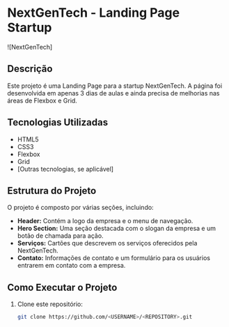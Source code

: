 # NextGenTech - Landing Page Startup

![NextGenTech]

## Descrição

Este projeto é uma Landing Page para a startup NextGenTech. A página foi desenvolvida em apenas 3 dias de aulas e ainda precisa de melhorias nas áreas de Flexbox e Grid.

## Tecnologias Utilizadas

- HTML5
- CSS3
- Flexbox
- Grid
- [Outras tecnologias, se aplicável]

## Estrutura do Projeto

O projeto é composto por várias seções, incluindo:

- **Header:** Contém a logo da empresa e o menu de navegação.
- **Hero Section:** Uma seção destacada com o slogan da empresa e um botão de chamada para ação.
- **Serviços:** Cartões que descrevem os serviços oferecidos pela NextGenTech.
- **Contato:** Informações de contato e um formulário para os usuários entrarem em contato com a empresa.

## Como Executar o Projeto

1. Clone este repositório:
   ```sh
   git clone https://github.com/<USERNAME>/<REPOSITORY>.git
